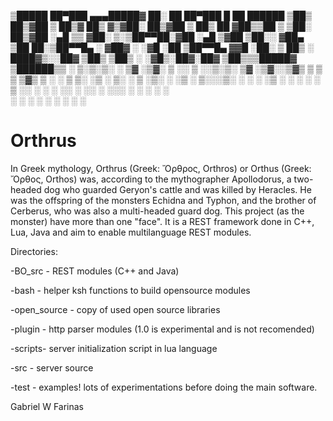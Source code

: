 ▒█████   ██▀███  ▄▄▄█████▓ ██░ ██  ██▀███   █    ██   ██████ 
▒██▒  ██▒▓██ ▒ ██▒▓  ██▒ ▓▒▓██░ ██▒▓██ ▒ ██▒ ██  ▓██▒▒██    ▒
▒██░  ██▒▓██ ░▄█ ▒▒ ▓██░ ▒░▒██▀▀██░▓██ ░▄█ ▒▓██  ▒██░░ ▓██▄   
▒██   ██░▒██▀▀█▄  ░ ▓██▓ ░ ░▓█ ░██ ▒██▀▀█▄  ▓▓█  ░██░  ▒   ██▒
░ ████▓▒░░██▓ ▒██▒  ▒██▒ ░ ░▓█▒░██▓░██▓ ▒██▒▒▒█████▓ ▒██████▒▒
░ ▒░▒░▒░ ░ ▒▓ ░▒▓░  ▒ ░░    ▒ ░░▒░▒░ ▒▓ ░▒▓░░▒▓▒ ▒ ▒ ▒ ▒▓▒ ▒ ░
 ░ ▒ ▒░   ░▒ ░ ▒░    ░     ▒ ░▒░ ░  ░▒ ░ ▒░░░▒░ ░ ░ ░ ░▒  ░ ░
░ ░ ░ ▒    ░░   ░   ░       ░  ░░ ░  ░░   ░  ░░░ ░ ░ ░  ░  ░  
   ░ ░     ░               ░  ░  ░   ░        ░           ░  


# Orthrus
In Greek mythology, Orthrus (Greek: Ὄρθρος, Orthros) or Orthus (Greek: Ὄρθος, Orthos) was, according to the mythographer Apollodorus, a two-headed dog who guarded Geryon's cattle and was killed by Heracles. He was the offspring of the monsters Echidna and Typhon, and the brother of Cerberus, who was also a multi-headed guard dog. This project (as the monster) have more than one "face". It is a REST framework done in C++, Lua, Java and aim to enable multilanguage REST modules.


Directories:

-BO_src - REST modules (C++ and Java)

-bash    - helper ksh functions to build opensource modules

-open_source - copy of used open source libraries

-plugin - http parser modules (1.0 is experimental and is not recomended)

-scripts- server initialization script in lua language

-src    - server source

-test   - examples! lots of experimentations before doing the main software.


Gabriel W Farinas
